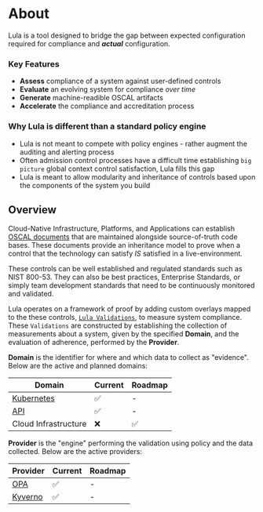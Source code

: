 # About

Lula is a tool designed to bridge the gap between expected configuration required for compliance and **_actual_** configuration.

### Key Features
* **Assess** compliance of a system against user-defined controls
* **Evaluate** an evolving system for compliance _over time_
* **Generate** machine-readible OSCAL artifacts
* **Accelerate** the compliance and accreditation process

### Why Lula is different than a standard policy engine
* Lula is not meant to compete with policy engines - rather augment the auditing and alerting process
* Often admission control processes have a difficult time establishing `big picture` global context control satisfaction, Lula fills this gap
* Lula is meant to allow modularity and inheritance of controls based upon the components of the system you build

## Overview

Cloud-Native Infrastructure, Platforms, and Applications can establish [OSCAL documents](https://pages.nist.gov/OSCAL/about/) that are maintained alongside source-of-truth code bases. These documents provide an inheritance model to prove when a control that the technology can satisfy _IS_ satisfied in a live-environment.

These controls can be well established and regulated standards such as NIST 800-53. They can also be best practices, Enterprise Standards, or simply team development standards that need to be continuously monitored and validated.

Lula operates on a framework of proof by adding custom overlays mapped to the these controls, [`Lula Validations`](link), to measure system compliance. These `Validations` are constructed by establishing the collection of measurements about a system, given by the specified **Domain**, and the evaluation of adherence, performed by the **Provider**. 

**Domain** is the identifier for where and which data to collect as "evidence". Below are the active and planned domains:

| Domain | Current | Roadmap |
|----------|----------|----------|
| [Kubernetes](./docs/reference/domains/kubernetes.md) | ✅ | - |
| [API](./docs/reference/domains/api-domain.md) | ✅ | - |
| Cloud Infrastructure | ❌ | ✅ |

**Provider** is the "engine" performing the validation using policy and the data collected. Below are the active providers:

| Provider | Current | Roadmap |
|----------|----------|----------|
| [OPA](./docs/reference/provideres/opa-provider.md) | ✅ | - |
| [Kyverno](./docs/reference/provideres/kyverno-provider.md) | ✅ | - |